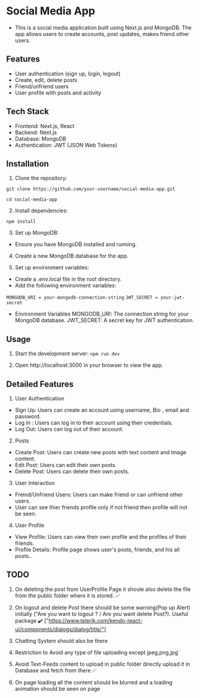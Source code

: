 # Social Media App
- This is a social media application built using Next.js and MongoDB. The app allows users to create accounts, post updates, makes friend other users.

## Features
 - User authentication (sign up, login, logout)
 - Create, edit, delete posts
 - Friend/unfriend users
 - User profile with posts and activity

## Tech Stack
 - Frontend: Next.js, React
 - Backend: Next.js 
 - Database: MongoDB
 - Authentication: JWT (JSON Web Tokens) 

## Installation
 1.  Clone the repository:
    
   `git clone https://github.com/your-username/social-media-app.git`
 
   `cd social-media-app`
 
 2. Install dependencies:
   
   `npm install`

 3. Set up MongoDB:

   - Ensure you have MongoDB installed and running.
 
 4. Create a new MongoDB database for the app.

 5. Set up environment variables:

  - Create a .env.local file in the root directory.
  - Add the following environment variables:
   
   `MONGODB_URI = your-mongodb-connection-string`
   `JWT_SECRET = your-jwt-secret`
   
 - Environment Variables
   MONGODB_URI: The connection string for your MongoDB database.
   JWT_SECRET: A secret key for JWT authentication.

## Usage

1. Start the development server: 
 `npm run dev`

2. Open http://localhost:3000 in your browser to view the app.


## Detailed Features 
1. User Authentication
- Sign Up: Users can create an account using username, Bio , email and password.
- Log In : Users can log in to their account using their credentials.
- Log Out: Users can log out of their account.

2. Posts
- Create Post: Users can create new posts with text content and Image content.
- Edit Post: Users can edit their own posts.
- Delete Post: Users can delete their own posts.

3. User Interaction
- Freind/Unfriend Users: Users can make friend or can unfriend other users.
- User can see thier friends profile only if not friend then profile will not be seen.

4. User Profile
- View Profile: Users can view their own profile and the profiles of their friends.
- Profile Details: Profile page shows user's posts, friends, and his all posts..

## TODO

 1. On deleting the post from UserProfile Page it shoule also delete the file from the public folder where it is stored.   ✅

 2. On logout and delete Post there should be some warning(Pop up Alert) initially ("Are you want to logout ? / Are you want delete Post?).
    Useful package  ✔️
    ["https://www.telerik.com/kendo-react-ui/components/dialogs/dialog/title/"]

 3. Chatting System should also be there

 4. Restriction to Avoid any type of file uploading except jpeg,png,jpg`

 5. Avoid Text-Feeds content to upload in public folder directly upload it in Database and fetch from there ✅

 6. On page loading all the content should be blurred and a loading animation should be seen on page
